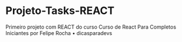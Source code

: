 # Projeto-Tasks-REACT
Primeiro projeto com REACT do curso Curso de React Para Completos Iniciantes por Felipe Rocha • dicasparadevs 

